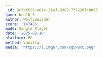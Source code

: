 ```yaml
---
_id: 9c3bf620-e814-11ef-8389-737226fc8065
game: ben10_3
author: WolfyBuilder
score: '147485'
mode: Single Player
date: '2025-02-10'
platform: PC
method: Vanilla
media: 'https://i.imgur.com/sg5wBrL.png'
---
```


